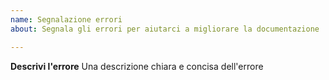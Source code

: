 ```yaml
---
name: Segnalazione errori
about: Segnala gli errori per aiutarci a migliorare la documentazione

---
```


**Descrivi l'errore**
Una descrizione chiara e concisa dell'errore

